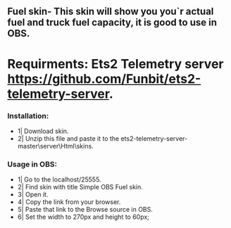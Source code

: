 ## Fuel skin- This skin will show you you`r actual fuel and truck fuel capacity, it is good to use in OBS.

# Requirments: Ets2 Telemetry server https://github.com/Funbit/ets2-telemetry-server.

### Installation:
- 1| Download skin.
- 2| Unzip this file and paste it to the ets2-telemetry-server-master\server\Html\skins.

### Usage in OBS: 
- 1| Go to the localhost/25555.
- 2| Find skin with title Simple OBS Fuel skin.
- 3| Open it.
- 4| Copy the link from your browser.
- 5| Paste that link to the Browse source in OBS.
- 6| Set the width to 270px and height to 60px; 
